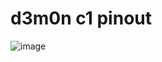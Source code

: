 # d3m0n c1 pinout

![image](https://github.com/d3m0n-project/d3m0n_os/assets/71982379/955422d4-e3d1-4a84-9733-ed8b67b12429)
